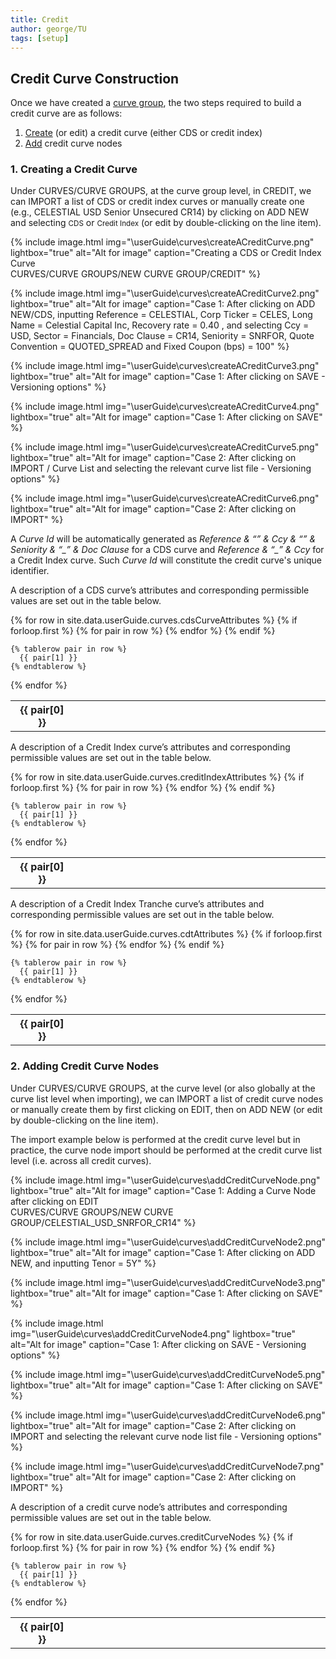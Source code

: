 ```yaml
---
title: Credit
author: george/TU
tags: [setup]
---
```


<h2>Credit Curve Construction</h2>

Once we have created a <a href="/docs.xplainfinancial/docs/userGuide/curves/curvesMenu/#curveGroup">curve group</a>, the two steps required to build a credit curve are as follows:

1.	<a href= "#createCurve">Create</a> (or edit) a credit curve (either CDS or credit index)
3.	<a href= "#addNode">Add</a> credit curve nodes

<h3><a class="anchor" id="createCurve"></a>1. Creating a Credit Curve </h3>

Under <xplmenuitem> CURVES/CURVE GROUPS</xplmenuitem>, at the curve group level, in <xpltabitem>CREDIT</xpltabitem>, we can <xplgreybutton>IMPORT</xplgreybutton> a list of CDS or credit index curves or manually create one (e.g., CELESTIAL USD Senior Unsecured CR14) by clicking on <xplbutton>ADD NEW</xplbutton> and selecting <small>CDS</small> or <small>Credit Index</small> (or edit by double-clicking on the line item).

{% include image.html img="\userGuide\curves\createACreditCurve.png" lightbox="true" alt="Alt for image" caption="Creating a CDS or Credit Index Curve<br><xplmenuitem>CURVES/CURVE GROUPS/NEW CURVE GROUP/CREDIT</xplmenuitem>" %}

{% include image.html img="\userGuide\curves\createACreditCurve2.png" lightbox="true" alt="Alt for image" caption="Case 1: After clicking on <xplbutton>ADD NEW/CDS</xplbutton>, inputting Reference = CELESTIAL, Corp Ticker = CELES, Long Name = Celestial Capital Inc, Recovery rate = 0.40 , and selecting Ccy = USD, Sector = Financials, Doc Clause = CR14, Seniority = SNRFOR, Quote Convention = QUOTED_SPREAD and Fixed Coupon (bps) = 100" %}

{% include image.html img="\userGuide\curves\createACreditCurve3.png" lightbox="true" alt="Alt for image" caption="Case 1: After clicking on <xplbutton>SAVE</xplbutton> - Versioning options" %}

{% include image.html img="\userGuide\curves\createACreditCurve4.png" lightbox="true" alt="Alt for image" caption="Case 1: After clicking on <xplbutton>SAVE</xplbutton>" %}

{% include image.html img="\userGuide\curves\createACreditCurve5.png" lightbox="true" alt="Alt for image" caption="Case 2: After clicking on <xplgreybutton>IMPORT / Curve List</xplgreybutton> and selecting the relevant curve list file - Versioning options" %}

{% include image.html img="\userGuide\curves\createACreditCurve6.png" lightbox="true" alt="Alt for image" caption="Case 2: After clicking on <xplbutton>IMPORT</xplbutton>" %}

A <em>Curve Id</em> will be automatically generated as *Reference & “_” & Ccy & “_” & Seniority & “_” & Doc Clause* for a CDS curve and *Reference & “_” & Ccy* for a Credit Index curve. Such <em>Curve Id</em> will constitute the credit curve's unique identifier.

A description of a CDS curve’s attributes and corresponding permissible values are set out in the table below.

<table>
<col style="width:20%">
<col style="width:55%">
<col style="width:25%">
  {% for row in site.data.userGuide.curves.cdsCurveAttributes %}
    {% if forloop.first %}
    <tr>
      {% for pair in row %}
        <th>{{ pair[0] }}</th>
      {% endfor %}
    </tr>
    {% endif %}

    {% tablerow pair in row %}
      {{ pair[1] }}
    {% endtablerow %}
  {% endfor %}
</table>

A description of a Credit Index curve’s attributes and corresponding permissible values are set out in the table below. 

<table>
<col style="width:20%">
<col style="width:55%">
<col style="width:25%">
  {% for row in site.data.userGuide.curves.creditIndexAttributes %}
    {% if forloop.first %}
    <tr>
      {% for pair in row %}
        <th>{{ pair[0] }}</th>
      {% endfor %}
    </tr>
    {% endif %}

    {% tablerow pair in row %}
      {{ pair[1] }}
    {% endtablerow %}
  {% endfor %}
</table>

A description of a Credit Index Tranche curve’s attributes and corresponding permissible values are set out in the table below. 

<table>
<col style="width:20%">
<col style="width:55%">
<col style="width:25%">
  {% for row in site.data.userGuide.curves.cdtAttributes %}
    {% if forloop.first %}
    <tr>
      {% for pair in row %}
        <th>{{ pair[0] }}</th>
      {% endfor %}
    </tr>
    {% endif %}

    {% tablerow pair in row %}
      {{ pair[1] }}
    {% endtablerow %}
  {% endfor %}
</table>

<h3><a class="anchor" id="addNode"></a>2. Adding Credit Curve Nodes </h3>

Under <xplmenuitem> CURVES/CURVE GROUPS</xplmenuitem>, at the curve level (or also globally at the curve list level when importing), we can <xplgreybutton>IMPORT</xplgreybutton> a list of credit curve nodes or manually create them by first clicking on <xplbutton>EDIT</xplbutton>, then on <xplbutton>ADD NEW</xplbutton> (or edit by double-clicking on the line item).

The import example below is performed at the credit curve level but in practice, the curve node import should be performed at the credit curve list level (i.e. across all credit curves).

{% include image.html img="\userGuide\curves\addCreditCurveNode.png" lightbox="true" alt="Alt for image" caption="Case 1: Adding a Curve Node after clicking on <xplbutton>EDIT</xplbutton><br> <xplmenuitem>CURVES/CURVE GROUPS/NEW CURVE GROUP/CELESTIAL_USD_SNRFOR_CR14</xplmenuitem>" %}

{% include image.html img="\userGuide\curves\addCreditCurveNode2.png" lightbox="true" alt="Alt for image" caption="Case 1: After clicking on <xplbutton>ADD NEW</xplbutton>, and inputting Tenor = 5Y" %}

{% include image.html img="\userGuide\curves\addCreditCurveNode3.png" lightbox="true" alt="Alt for image" caption="Case 1: After clicking on <xplbutton>SAVE</xplbutton>" %}

{% include image.html img="\userGuide\curves\addCreditCurveNode4.png" lightbox="true" alt="Alt for image" caption="Case 1: After clicking on <xplbutton>SAVE</xplbutton> - Versioning options" %}

{% include image.html img="\userGuide\curves\addCreditCurveNode5.png" lightbox="true" alt="Alt for image" caption="Case 1: After clicking on <xplbutton>SAVE</xplbutton>" %}

{% include image.html img="\userGuide\curves\addCreditCurveNode6.png" lightbox="true" alt="Alt for image" caption="Case 2: After clicking on <xplgreybutton>IMPORT</xplgreybutton> and selecting the relevant curve node list file - Versioning options" %}

{% include image.html img="\userGuide\curves\addCreditCurveNode7.png" lightbox="true" alt="Alt for image" caption="Case 2: After clicking on <xplbutton>IMPORT</xplbutton>" %}

A description of a credit curve node’s attributes and corresponding permissible values are set out in the table below. 

<table>
<col style="width:20%">
<col style="width:55%">
<col style="width:25%">
  {% for row in site.data.userGuide.curves.creditCurveNodes %}
    {% if forloop.first %}
    <tr>
      {% for pair in row %}
        <th>{{ pair[0] }}</th>
      {% endfor %}
    </tr>
    {% endif %}

    {% tablerow pair in row %}
      {{ pair[1] }}
    {% endtablerow %}
  {% endfor %}
</table>
